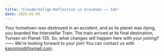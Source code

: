 ```yaml
---
title: "ClouderVallge:Reflection in GraveSea —— Ide"
date: 2025-02-05
---
```

Your hometown was destroyed in an accident, and as its planet was dying, you boarded the Interstellar Train.
The train arrived at its final destination, Yunsen on Planet-135.
So, what changes will happen here with your joining?
——
We're looking forward to your join! You can contact us with kasonlos@foxmail.com.
